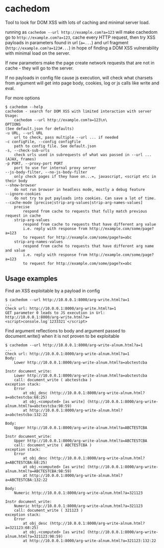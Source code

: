 # cachedom
Tool to look for DOM XSS with lots of caching and minimal server load.

running as `cachedom --url http://example.com?a=123` will make cachedom go to `http://example.com?a=123`, cache every HTTP request,
then try XSS payloads in parameters found in url (`a=...`) and url fragment (`http://example.com?a=123#...`)
in hope of finding a DOM XSS vulnerability with minimal load on the server.

If new parameters make the page create network requests that are not in cache - they will go to the server.

If no payloads in config file cause js execution, will check what charsets from argument will get into page body, cookies, log or js calls like write and eval.

For more options
```
$ cachedom --help
cachedom - search for DOM XSS with limited interaction with server
Usage:
    cachedom --url http://example.com?a=123\n\
OPTIONS
(See default.json for defaults)
-u URL, --url URL
    url to check, pass multiple --url ... if needed
-c configFile, --config configFile
    path to config file. See default.json
-s, --check-sub-urls
    check urls used in subrequests of what was passed in --url ... (AJAX, frames)
-p PORT, --proxy-port PORT
    port to use for internal proxy server
--js-body-filter, --no-js-body-filter
    only check pages if they have on...=, javascript, <script etc in their body
--show-browser
    do not run browser in headless mode, mostly a debug feature
--ignore-cookies
    do not try to put payloads into cookies. Can save a lot of time.
--cache-mode [precise|strip-arg-values|strip-arg-names-values]
    precise
        respond from cache to requests that fully match previous request in cache
    strip-arg-values
        respond from cache to requests that have different arg value
        i.e. reply with response from http://example.com/some/page?a=123
        to request for http://example.com/some/page?a=abc
    strip-arg-names-values
        respond from cache to requests that have different arg name and value
        i.e. reply with response from http://example.com/some/page?a=123
        to request for http://example.com/some/page?x=abc
```

## Usage examples

Find an XSS exploitable by a payload in config
```
$ cachedom --url http://10.0.0.1:8000/arg-write.html?a=1
...
Check url: http://10.0.0.1:8000/arg-write.html?a=1
GET parameter 0 leads to JS execution in Url:
http://10.0.0.1:8000/arg-write.html?a=<script>console.log`1233321`</script>
```

Find argument reflections to body and argument passed to document.write() when it is not proven to be exploitable
```
$ cachedom --url http://10.0.0.1:8000/arg-write-alnum.html?a=1
...
Check url: http://10.0.0.1:8000/arg-write-alnum.html?a=1
Body:
    Lower http://10.0.0.1:8000/arg-write-alnum.html?a=abctestcba

Instr document_write:
    Lower http://10.0.0.1:8000/arg-write-alnum.html?a=abctestcba
    call: document_write ( abctestcba )
exception stack:
    Error
        at obj_desc (http://10.0.0.1:8000/arg-write-alnum.html?a=abctestcba:68:25)
        at obj.<computed> [as write] (http://10.0.0.1:8000/arg-write-alnum.html?a=abctestcba:98:59)
        at http://10.0.0.1:8000/arg-write-alnum.html?a=abctestcba:132:22

Body:
    Upper http://10.0.0.1:8000/arg-write-alnum.html?a=ABCTESTCBA

Instr document_write:
    Upper http://10.0.0.1:8000/arg-write-alnum.html?a=ABCTESTCBA
    call: document_write ( ABCTESTCBA )
exception stack:
    Error
        at obj_desc (http://10.0.0.1:8000/arg-write-alnum.html?a=ABCTESTCBA:68:25)
        at obj.<computed> [as write] (http://10.0.0.1:8000/arg-write-alnum.html?a=ABCTESTCBA:98:59)
        at http://10.0.0.1:8000/arg-write-alnum.html?a=ABCTESTCBA:132:22

Body:
    Numeric http://10.0.0.1:8000/arg-write-alnum.html?a=321123

Instr document_write:
    Numeric http://10.0.0.1:8000/arg-write-alnum.html?a=321123
    call: document_write ( 321123 )
exception stack:
    Error
        at obj_desc (http://10.0.0.1:8000/arg-write-alnum.html?a=321123:68:25)
        at obj.<computed> [as write] (http://10.0.0.1:8000/arg-write-alnum.html?a=321123:98:59)
        at http://10.0.0.1:8000/arg-write-alnum.html?a=321123:132:22
```
